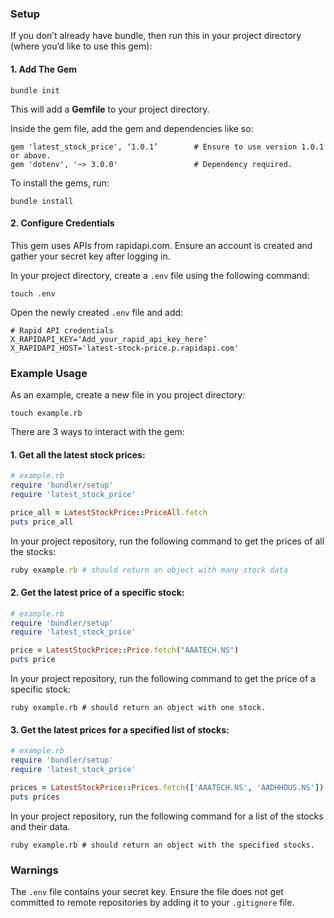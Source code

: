 
### Setup

If you don’t already have bundle, then run this in your project directory (where you’d like to use this gem): 

#### 1. Add The Gem 

``` 
bundle init
```

This will add a **Gemfile** to your project directory.

Inside the gem file, add the gem and dependencies like so:

```
gem 'latest_stock_price', ‘1.0.1’        # Ensure to use version 1.0.1 or above.
gem 'dotenv', '~> 3.0.0'                 # Dependency required. 
```

To install the gems, run:

```
bundle install
```

#### 2. Configure Credentials

This gem uses APIs from rapidapi.com. Ensure an account is created and gather your secret key after logging in.

In your project directory, create a `.env` file using the following command:

```
touch .env
```

Open the newly created `.env` file and add:

```
# Rapid API credentials
X_RAPIDAPI_KEY=‘Add_your_rapid_api_key_here’
X_RAPIDAPI_HOST='latest-stock-price.p.rapidapi.com'
```

### Example Usage 

As an example, create a new file in you project directory:

```
touch example.rb
```

There are 3 ways to interact with the gem:

#### 1. Get all the latest stock prices:

```ruby
# example.rb
require 'bundler/setup'
require 'latest_stock_price'

price_all = LatestStockPrice::PriceAll.fetch
puts price_all
```

In your project repository, run the following command to get the prices of all the stocks:

```ruby
ruby example.rb # should return an object with many stock data
```

#### 2. Get the latest price of a specific stock:

```ruby
# example.rb
require 'bundler/setup'
require 'latest_stock_price'

price = LatestStockPrice::Price.fetch("AAATECH.NS")
puts price
```

In your project repository, run the following command to get the price of a specific stock:

```
ruby example.rb # should return an object with one stock.
```

#### 3. Get the latest prices for a specified list of stocks:

```ruby
# example.rb
require 'bundler/setup'
require 'latest_stock_price'

prices = LatestStockPrice::Prices.fetch(['AAATECH.NS', 'AADHHOUS.NS'])
puts prices
```

In your project repository, run the following command for a list of the stocks and their data.

```
ruby example.rb # should return an object with the specified stocks.
```

### Warnings

The `.env` file contains your secret key. Ensure the file does not get committed to remote repositories by adding it to your `.gitignore` file.